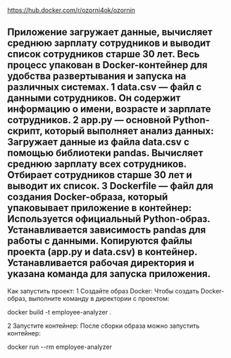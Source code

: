 https://hub.docker.com/r/ozorni4ok/ozornin


Приложение загружает данные, вычисляет среднюю зарплату сотрудников и выводит список сотрудников старше 30 лет. Весь процесс упакован в Docker-контейнер для удобства развертывания и запуска на различных системах.
1 data.csv — файл с данными сотрудников. Он содержит информацию о имени, возрасте и зарплате сотрудников.
2 app.py — основной Python-скрипт, который выполняет анализ данных:
Загружает данные из файла data.csv с помощью библиотеки pandas.
Вычисляет среднюю зарплату всех сотрудников.
Отбирает сотрудников старше 30 лет и выводит их список.
3 Dockerfile — файл для создания Docker-образа, который упаковывает приложение в контейнер:
Используется официальный Python-образ.
Устанавливается зависимость pandas для работы с данными.
Копируются файлы проекта (app.py и data.csv) в контейнер.
Устанавливается рабочая директория и указана команда для запуска приложения.
-----------------------------------------------------------------------------------------------
Как запустить проект:
1 Создайте образ Docker: Чтобы создать Docker-образ, выполните команду в директории с проектом:

docker build -t employee-analyzer .

2 Запустите контейнер: После сборки образа можно запустить контейнер:

docker run --rm employee-analyzer
